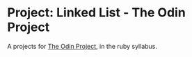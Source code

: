 # Project: Linked List - The Odin Project

A projects for [The Odin Project](https://www.theodinproject.com/), in the ruby syllabus.
